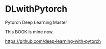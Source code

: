 # DLwithPytorch


Pytorch Deep Learning Master


This BOOK is mine now.



https://github.com/deep-learning-with-pytorch
